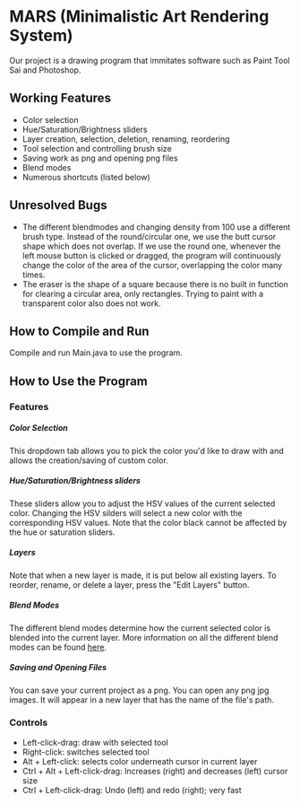 # MARS (Minimalistic Art Rendering System)
Our project is a drawing program that immitates software such as Paint Tool Sai
and Photoshop.

## Working Features
- Color selection
- Hue/Saturation/Brightness sliders
- Layer creation, selection, deletion, renaming, reordering
- Tool selection and controlling brush size
- Saving work as png and opening png files
- Blend modes
- Numerous shortcuts (listed below)

## Unresolved Bugs
- The different blendmodes and changing density from 100 use a different brush type. Instead of the round/circular one, we use the butt cursor shape which does not overlap. If we use the round one, whenever the left mouse button is clicked or dragged, the program will continuously change the color of the area of the cursor, overlapping the color many times.
- The eraser is the shape of a square because there is no built in function for clearing a circular area, only rectangles. Trying to paint with a transparent color also does not work.

## How to Compile and Run
Compile and run Main.java to use the program.

## How to Use the Program
### Features
##### Color Selection
This dropdown tab allows you to pick the color you'd like to draw with and allows the creation/saving of custom color.
#####  Hue/Saturation/Brightness sliders
These sliders allow you to adjust the HSV values of the current selected color. Changing the HSV silders will select a new color with the corresponding HSV values. Note that the color black cannot be affected by the hue or saturation sliders.
##### Layers
Note that when a new layer is made, it is put below all existing layers. To reorder, rename, or delete a layer, press the "Edit Layers" button.
##### Blend Modes
The different blend modes determine how the current selected color is blended into the current layer. More information on all the different blend modes can be found [here](https://docs.oracle.com/javafx/2/api/javafx/scene/effect/BlendMode.html).
##### Saving and Opening Files
You can save your current project as a png. You can open any png jpg images. It will appear in a new layer that has the name of the file's path.
### Controls
- Left-click-drag: draw with selected tool
- Right-click: switches selected tool
- Alt + Left-click: selects color underneath cursor in current layer
- Ctrl + Alt + Left-click-drag: Increases (right) and decreases (left) cursor size
- Ctrl + Left-click-drag: Undo (left) and redo (right); very fast
